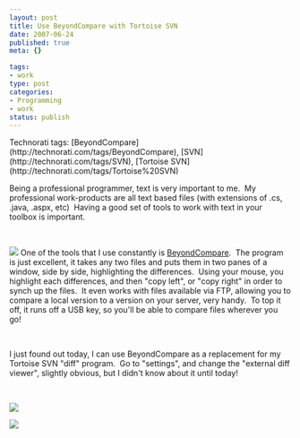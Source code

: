 ```yaml
--- 
layout: post
title: Use BeyondCompare with Tortoise SVN
date: 2007-06-24
published: true
meta: {}

tags: 
- work
type: post
categories: 
- Programming
- work
status: publish
---
```

<div class="wlWriterSmartContent" style="padding-right: 0px;padding-left: 0px;float: none;padding-bottom: 0px;margin: 0px;padding-top: 0px">Technorati tags: [BeyondCompare](http://technorati.com/tags/BeyondCompare), [SVN](http://technorati.com/tags/SVN), [Tortoise SVN](http://technorati.com/tags/Tortoise%20SVN)</div> 

Being a professional programmer, text is very important to me.  My professional work-products are all text based files (with extensions of .cs, .java, .aspx, etc)  Having a good set of tools to work with text in your toolbox is important.

 

 

 

[![](http://media.eick.us/2011/05/602549806_bf42670cc6_m.jpg)](http://www.scootersoftware.com/moreinfo.php) One of the tools that I use constantly is [BeyondCompare](http://www.scootersoftware.com/home.php).  The program is just excellent, it takes any two files and puts them in two panes of a window, side by side, highlighting the differences.  Using your mouse, you highlight each differences, and then "copy left", or "copy right" in order to synch up the files.  It even works with files available via FTP, allowing you to compare a local version to a version on your server, very handy.  To top it off, it runs off a USB key, so you'll be able to compare files wherever you go!

 

 

 

I just found out today, I can use BeyondCompare as a replacement for my Tortoise SVN "diff" program.  Go to "settings", and change the "external diff viewer", slightly obvious, but I didn't know about it until today!

 

 

 

![](http://media.eick.us/2011/05/602241819_67351bbdb3_o.png) 

 

![](http://media.eick.us/2011/05/602264737_ed63150bb7_o.png)

